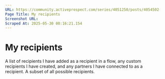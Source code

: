 ```yaml
---
URL: https://community.activeprospect.com/series/4051250/posts/4054502-activeprospect-product-glossary
Page Title: My recipients
Screenshot URL: 
Scraped At: 2025-05-30 00:16:21.154
---
```


# My recipients

A list of recipients I have added as a recipient in a flow, any custom recipients I have created, and any partners I have connected to as a recipient. A subset of all possible recipients.